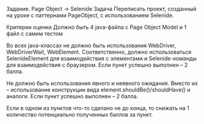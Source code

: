 Задание. Page Object → Selenide
Задача
Переписать проект, созданный на уроке с паттернами PageObject, с использованием Selenide.

Критерии оценки
Должно быть 4 java-файла с Page Object Model и 1 файл с самим тестом

Во всех java-классах не должно быть использования WebDriver, WebDriverWait, WebElement. Соответственно, должно использоваться SelenideElement для взаимодействия с элементами и Selenide-команды для взаимодействия с браузером. Если пункт успешно выполнен – 2 балла.

Не должно быть использования явного и неявного ожидания. Вместо их – использование конструкции вида element.shouldBe()/shouldHave() и аналоги. Если пункт успешно выполнен – 2 балла.

Если в одном из пунктов что-то сделано не до конца, то снижать на 1 количество потенциально полученных баллов за пункт.